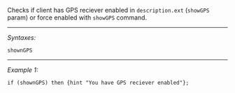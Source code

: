 Checks if client has GPS reciever enabled in `description.ext` (`showGPS` param) or force enabled with `showGPS` command.


---
*Syntaxes:*

`shownGPS`

---
*Example 1:*

```sqf
if (shownGPS) then {hint "You have GPS reciever enabled"};
```